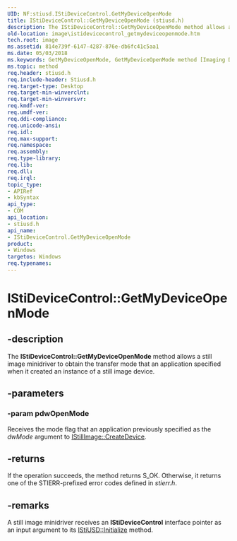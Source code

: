 ```yaml
---
UID: NF:stiusd.IStiDeviceControl.GetMyDeviceOpenMode
title: IStiDeviceControl::GetMyDeviceOpenMode (stiusd.h)
description: The IStiDeviceControl::GetMyDeviceOpenMode method allows a still image minidriver to obtain the transfer mode that an application specified when it created an instance of a still image device.
old-location: image\istidevicecontrol_getmydeviceopenmode.htm
tech.root: image
ms.assetid: 814e739f-6147-4287-876e-db6fc41c5aa1
ms.date: 05/03/2018
ms.keywords: GetMyDeviceOpenMode, GetMyDeviceOpenMode method [Imaging Devices], GetMyDeviceOpenMode method [Imaging Devices],IStiDeviceControl interface, IStiDeviceControl interface [Imaging Devices],GetMyDeviceOpenMode method, IStiDeviceControl.GetMyDeviceOpenMode, IStiDeviceControl::GetMyDeviceOpenMode, image.istidevicecontrol_getmydeviceopenmode, stifnc_a3082d9f-d152-4494-b11f-e9d2bd1efe63.xml, stiusd/IStiDeviceControl::GetMyDeviceOpenMode
ms.topic: method
req.header: stiusd.h
req.include-header: Stiusd.h
req.target-type: Desktop
req.target-min-winverclnt: 
req.target-min-winversvr: 
req.kmdf-ver: 
req.umdf-ver: 
req.ddi-compliance: 
req.unicode-ansi: 
req.idl: 
req.max-support: 
req.namespace: 
req.assembly: 
req.type-library: 
req.lib: 
req.dll: 
req.irql: 
topic_type:
- APIRef
- kbSyntax
api_type:
- COM
api_location:
- stiusd.h
api_name:
- IStiDeviceControl.GetMyDeviceOpenMode
product:
- Windows
targetos: Windows
req.typenames: 
---
```


# IStiDeviceControl::GetMyDeviceOpenMode


## -description


The <b>IStiDeviceControl::GetMyDeviceOpenMode</b> method allows a still image minidriver to obtain the transfer mode that an application specified when it created an instance of a still image device.


## -parameters




### -param pdwOpenMode

Receives the mode flag that an application previously specified as the <i>dwMode</i> argument to <a href="https://docs.microsoft.com/previous-versions/windows/hardware/drivers/ff543778(v=vs.85)">IStillImage::CreateDevice</a>.


## -returns



If the operation succeeds, the method returns S_OK. Otherwise, it returns one of the STIERR-prefixed error codes defined in <i>stierr.h</i>.




## -remarks



A still image minidriver receives an <b>IStiDeviceControl</b> interface pointer as an input argument to its <a href="https://docs.microsoft.com/windows-hardware/drivers/ddi/content/stiusd/nf-stiusd-istiusd-initialize">IStiUSD::Initialize</a> method.



